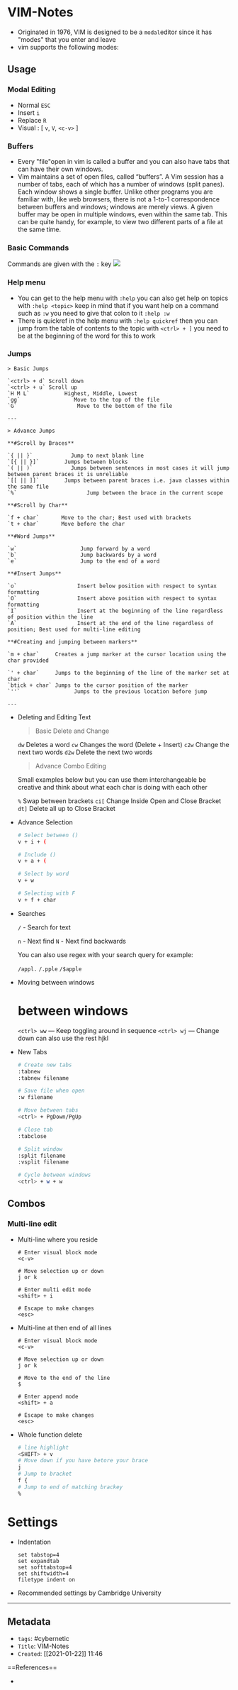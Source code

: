 # VIM-Notes
- Originated in 1976, VIM is designed to be a `modal`editor since it has "modes" that you enter and leave
- vim supports the following modes:

## Usage
### Modal Editing
- Normal `ESC`
- Insert `i`
- Replace `R`
- Visual : [ `v`, `V`, `<c-v>` ]

### Buffers
- Every "file"open in vim is called a buffer and you can also have tabs that can have their own windows.
- Vim maintains a set of open files, called “buffers”. A Vim session has a number of tabs, each of which has a number of windows (split panes). Each window shows a single buffer. Unlike other programs you are familiar with, like web browsers, there is not a 1-to-1 correspondence between buffers and windows; windows are merely views. A given buffer may be open in multiple windows, even within the same tab. This can be quite handy, for example, to view two different parts of a file at the same time.

### Basic Commands
Commands are given with the `:` key
![](attachments/Pasted%20image%2020210122115023.png)

### Help menu
- You can get to the help menu with `:help` you can also get help on topics with `:help <topic>` keep in mind that if you want help on a command such as `:w` you need to give that colon to it `:help :w`
- There is quickref in the help menu with `:help quickref` then you can jump from the table of contents to the topic with `<ctrl> + ]` you need to be at the beginning of the word for this to work


### Jumps

    > Basic Jumps

    `<ctrl> + d` Scroll down
    `<ctrl> + u` Scroll up
    `H M L`           Highest, Middle, Lowest
    `gg`                 Move to the top of the file
    `G`                   Move to the bottom of the file

    ---

    > Advance Jumps

    **#Scroll by Braces**

    `{ || }`            Jump to next blank line
    `[{ || }]`        Jumps between blocks
    `( || )`            Jumps between sentences in most cases it will jump between parent braces it is unreliable 
    `[[ || ]]`        Jumps between parent braces i.e. java classes within the same file
    `%`                      Jump between the brace in the current scope

    **#Scroll by Char**

    `f + char`       Move to the char; Best used with brackets
    `t + char`       Move before the char

    **#Word Jumps** 

    `w`                    Jump forward by a word
    `b`                    Jump backwards by a word
    `e`                    Jump to the end of a word

    **#Insert Jumps**

    `o`                   Insert below position with respect to syntax formatting
    `O`                   Insert above position with respect to syntax formatting
    `I`                   Insert at the beginning of the line regardless of position within the line
    `A`                   Insert at the end of the line regardless of position; Best used for multi-line editing

    **#Creating and jumping between markers**

    `m + char`     Creates a jump marker at the cursor location using the char provided

    `' + char`     Jumps to the beginning of the line of the marker set at char
    `btick + char` Jumps to the cursor position of the marker
    `''`                 Jumps to the previous location before jump

    ---

- Deleting and Editing Text

    > Basic Delete and Change

    `dw`         Deletes a word
    `cw`         Changes the word (Delete + Insert)
    `c2w`       Change the next two words
    `d2w`       Delete the next two words

    > Advance Combo Editing

    Small examples below but you can use them interchangeable be creative and think about what each char is doing with each other

    `%`           Swap between brackets
    `ci[`       Change Inside Open and Close Bracket
    `dt]`       Delete all up to Close Bracket

- Advance Selection

    ```bash
    # Select between ()
    v + i + (

    # Include ()
    v + a + (

    # Select by word
    v + w

    # Selecting with F
    v + f + char
    ```

- Searches

    `/`  - Search for text 

    `n`  - Next find
    `N` - Next find backwards

    You can also use regex with your search query for example:

    `/appl.`
    `/.pple`
    `/$apple`

- Moving between windows

    # between windows
    `<ctrl> ww`  — Keep toggling around in sequence
    `<ctrl> wj`  — Change down can also use the rest hjkl

- New Tabs

    ```bash
    # Create new tabs
    :tabnew 
    :tabnew filename

    # Save file when open
    :w filename

    # Move between tabs
    <ctrl> + PgDown/PgUp

    # Close tab
    :tabclose

    # Split window
    :split filename
    :vsplit filename

    # Cycle between windows
    <ctrl> + w + w
    ```

## Combos

### Multi-line edit

- Multi-line where you reside

    ```
    # Enter visual block mode
    <c-v>

    # Move selection up or down
    j or k

    # Enter multi edit mode
    <shift> + i

    # Escape to make changes
    <esc>
    ```

- Multi-line at then end of all lines

    ```
    # Enter visual block mode
    <c-v>

    # Move selection up or down
    j or k

    # Move to the end of the line
    $

    # Enter append mode
    <shift> + a

    # Escape to make changes
    <esc>
    ```

- Whole function delete

    ```bash
    # line highlight
    <SHIFT> + v
    # Move down if you have betore your brace
    j
    # Jump to bracket
    f {
    # Jump to end of matching brackey
    %
    ```

# Settings

- Indentation

    ```
    set tabstop=4
    set expandtab
    set softtabstop=4
    set shiftwidth=4
    filetype indent on
    ```

- Recommended settings by Cambridge University



---
## Metadata
- `tags`: #cybernetic
- `Title`: VIM-Notes
- `Created`: [[2021-01-22]] 11:46

==References==
- []()